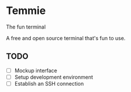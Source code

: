 # Temmie
The fun terminal

A free and open source terminal that's fun to use.

## TODO
- [ ] Mockup interface
- [ ] Setup development environment
- [ ] Establish an SSH connection
